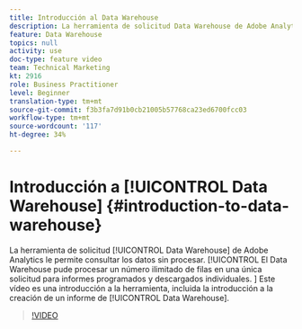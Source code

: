 ```yaml
---
title: Introducción al Data Warehouse
description: La herramienta de solicitud Data Warehouse de Adobe Analytics le permite consultar los datos sin procesar. El Data Warehouse pude procesar un número ilimitado de filas en una única solicitud para informes programados y descargados individuales. Este vídeo es una introducción a la herramienta, incluida una introducción a la creación de un informe del Data Warehouse.
feature: Data Warehouse
topics: null
activity: use
doc-type: feature video
team: Technical Marketing
kt: 2916
role: Business Practitioner
level: Beginner
translation-type: tm+mt
source-git-commit: f3b3fa7d91b0cb21005b57768ca23ed6700fcc03
workflow-type: tm+mt
source-wordcount: '117'
ht-degree: 34%

---
```



# Introducción a [!UICONTROL Data Warehouse] {#introduction-to-data-warehouse}

La herramienta de solicitud [!UICONTROL Data Warehouse] de Adobe Analytics le permite consultar los datos sin procesar. [!UICONTROL El Data Warehouse pude procesar un número ilimitado de filas en una única solicitud para informes programados y descargados individuales. ] Este vídeo es una introducción a la herramienta, incluida la introducción a la creación de un informe de [!UICONTROL Data Warehouse].

>[!VIDEO](https://video.tv.adobe.com/v/27306/?quality=12)
